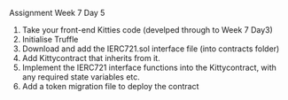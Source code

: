 
Assignment Week 7 Day 5

1. Take your front-end Kitties code (develped through to Week 7 Day3)
2. Initialise Truffle
3. Download and add the IERC721.sol interface file (into contracts folder)
4. Add Kittycontract that inherits from it.
5. Implement the IERC721 interface functions into the Kittycontract, with any required state variables etc.
6. Add a token migration file to deploy the contract 





